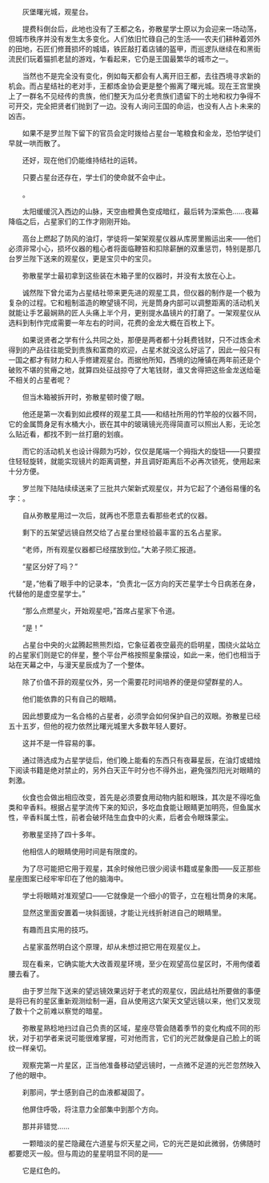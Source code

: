 　　灰堡曙光城，观星台。

　　提费科倒台后，此地也没有了王都之名，弥散星学士原以为会迎来一场动荡，但城市秩序并没有发生太多变化。人们依旧忙碌自己的生活——农夫们耕种着郊外的田地，石匠们修葺损坏的城墙，铁匠敲打着店铺的盔甲，而巡逻队继续在和黑街流民们玩着猫抓老鼠的游戏，乍看起来，它仍是王国最繁华的城市之一。

　　当然也不是完全没有变化，例如每天都会有人离开旧王都，去往西境寻求新的机会。而占星结社的老对手，王都炼金协会更是整个搬离了曙光城。现在王宫里换上了一群名不见经传的贵族，他们整天为瓜分老贵族们遗留下的土地和权力争得不可开交，完全把贤者们抛到了一边。没有人询问王国的命运，也没有人占卜未来的凶吉。

　　如果不是罗兰陛下留下的官员会定时拨给占星台一笔粮食和金龙，恐怕学徒们早就一哄而散了。

　　还好，现在他们仍能维持结社的运转。

　　只要占星台还存在，学士们的使命就不会中止。

　　。

　　太阳缓缓沉入西边的山脉，天空由橙黄色变成暗红，最后转为深紫色……夜幕降临之后，占星家们的工作才刚刚开始。

　　高台上燃起了防风的油灯，学徒将一架架观星仪器从库房里搬运出来——他们必须非常小心，损坏仪器的粗心者将面临鞭笞和扣除薪酬的双重惩罚，特别是那几台罗兰陛下送来的观星仪，更是宝贝中的宝贝。

　　弥散星学士最初拿到这些装在木箱子里的仪器时，并没有太放在心上。

　　诚然陛下曾允诺为占星结社带来更先进的观星工具，但仪器的制作是一个极为复杂的过程。它和粗制滥造的瞭望镜不同，光是筒身内部可以调整距离的活动机关就能让手艺最娴熟的匠人头痛上半个月，更别提水晶镜片的打磨了。一架观星仪从选料到制作完成需要一年左右的时间，花费的金龙大概在百枚上下。

　　如果说贤者之学有什么共同之处，那便是两者都十分耗费钱财，只不过炼金术得到的产品往往能受到贵族和富商的欢迎，占星术就没这么好运了，因此一般只有一国之都才有财力和人手修建观星台。而据他所知，西境的边陲镇在两年前还是个破败不堪的贫瘠之地，就算四处征战掠夺了大笔钱财，谁又舍得把这些金龙送给毫不相关的占星者呢？

　　但当木箱被拆开时，弥散星顿时傻了眼。

　　他还是第一次看到如此模样的观星工具——和结社所用的竹竿般的仪器不同，它的金属筒身足有水桶大小，嵌在其中的玻璃镜光亮得简直可以照出人影，无论怎么贴近看，都找不到一丝打磨的划痕。

　　而它的活动机关也设计得颇为巧妙，仅仅是尾端一个拇指大的旋钮——只要捏住轻轻旋转，就能实现镜片的距离调整，并且调好距离后不必再次锁死，使用起来十分方便。

　　罗兰陛下陆陆续续送来了三批共六架新式观星仪，并为它起了个通俗易懂的名字：。

　　自从弥散星用过一次后，就再也不愿意去看那些老式的仪器。

　　剩下的五架望远镜自然交给了占星台里经验最丰富的五名占星家。

　　“老师，所有观星仪器都已经摆放到位。”大弟子陨汇报道。

　　“星区分好了吗？”

　　“是，”他看了眼手中的记录本，“负责北一区方向的天芒星学士今日病恙在身，代替他的是虚空星学士。”

　　“那么点燃星火，开始观星吧，”首席占星家下令道。

　　“是！”

　　占星台中央的火盆腾起熊熊烈焰，它象征着夜空最亮的启明星，围绕火盆站立的占星家们则是它的伴星，整个平台严格按照星象摆设，如此一来，他们也相当于站在天幕之中，与漫天星辰成为了一个整体。

　　除了价值不菲的观星仪外，另一个需要花时间培养的便是仰望群星的人。

　　他们能依靠的只有自己的眼睛。

　　因此想要成为一名合格的占星者，必须学会如何保护自己的双眼。弥散星已经五十五岁，但他的视力依然比曙光城里大多数年轻人要好。

　　这并不是一件容易的事。

　　通过筛选成为占星学徒后，他们晚上能看的东西只有夜幕星辰，在油灯或蜡烛下阅读书籍是绝对禁止的，另外白天正午时分也不得外出，避免强烈阳光对眼睛的刺激。

　　伙食也会做出相应改变，首先是必须要食用动物内脏和眼珠，其次是不得吃鱼类和辛香料。根据占星学流传下来的知识，多吃血食能让眼睛更加明亮，但鱼属水性，辛香料属土性，前者会破坏陆生血食中的火素，后者会令眼珠蒙尘。

　　弥散星坚持了四十多年。

　　他相信人的眼睛使用时间是有限度的。

　　为了尽可能把它用于观星，其余时候他已很少阅读书籍或星象图——反正那些星座图案已经牢牢印在了他的脑海中。

　　学士将眼睛对准观望口——它就像是一个细小的管子，立在粗壮筒身的末尾。

　　显然这里面安置着一块斜面镜，才能让光线折射进自己的眼睛里。

　　有趣而且实用的技巧。

　　占星家虽然明白这个原理，却从未想过把它用在观星仪上。

　　现在看来，它确实能大大改善观星环境，至少在观望高位星区时，不用佝偻着腰去看了。

　　由于罗兰陛下送来的望远镜效果远好于老式的观星仪，因此结社所要做的事便是将已有的星区重新观测绘制一遍，自从使用这六架天文望远镜以来，他们又发现了数十个之前难以察觉的暗星。

　　弥散星熟稔地扫过自己负责的区域，星座尽管会随着季节的变化构成不同的形状，对于初学者来说可能很难掌握，可对他而言，它们的光芒就像是自己脸上的斑纹一样亲切。

　　观察完第一片星区，正当他准备移动望远镜时，一点微不足道的光芒忽然映入了他的眼中。

　　刹那间，学士感到自己的血液都凝固了。

　　他屏住呼吸，将注意力全部集中到那个方向。

　　那并非错觉……

　　一颗暗淡的星芒隐藏在六道星与炽天星之间，它的光芒是如此微弱，仿佛随时都要熄灭一般。但与周边的星星明显不同的是——

　　它是红色的。
